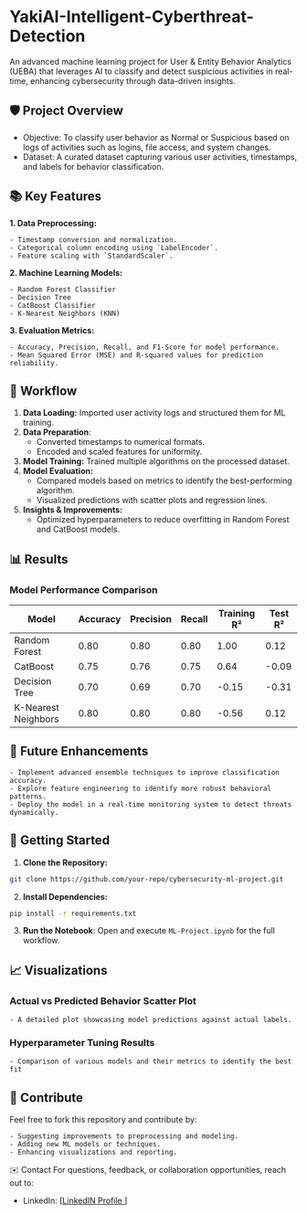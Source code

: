 # YakiAI-Intelligent-Cyberthreat-Detection
An advanced machine learning project for User &amp; Entity Behavior Analytics (UEBA) that leverages AI to classify and detect suspicious activities in real-time, enhancing cybersecurity through data-driven insights.

## 🛡️ Project Overview
  - Objective: To classify user behavior as Normal or Suspicious based on logs of activities such as logins, file access, and system changes.
  - Dataset: A curated dataset capturing various user activities, timestamps, and labels for behavior classification.

## 📚 Key Features
**1. Data Preprocessing:**

    - Timestamp conversion and normalization.
    - Categorical column encoding using `LabelEncoder`.
    - Feature scaling with `StandardScaler`.

**2. Machine Learning Models:**

    - Random Forest Classifier
    - Decision Tree
    - CatBoost Classifier
    - K-Nearest Neighbors (KNN)


**3. Evaluation Metrics:**

    - Accuracy, Precision, Recall, and F1-Score for model performance.
    - Mean Squared Error (MSE) and R-squared values for prediction reliability.

## 🚀 Workflow
1. **Data Loading:** Imported user activity logs and structured them for ML training.
2. **Data Preparation**:
    - Converted timestamps to numerical formats.
    - Encoded and scaled features for uniformity.
3. **Model Training:** Trained multiple algorithms on the processed dataset.
4. **Model Evaluation:**
    - Compared models based on metrics to identify the best-performing algorithm.
    - Visualized predictions with scatter plots and regression lines.
5. **Insights & Improvements:**
    - Optimized hyperparameters to reduce overfitting in Random Forest and CatBoost models.





## 📊 Results

### Model Performance Comparison
| Model                  | Accuracy | Precision | Recall | Training R² | Test R² |
|------------------------|----------|-----------|--------|-------------|---------|
| Random Forest          | 0.80     | 0.80      | 0.80   | 1.00        | 0.12    |
| CatBoost               | 0.75     | 0.76      | 0.75   | 0.64        | -0.09   |
| Decision Tree          | 0.70     | 0.69      | 0.70   | -0.15       | -0.31   |
| K-Nearest Neighbors    | 0.80     | 0.80      | 0.80   | -0.56       | 0.12    |

## 🔮 Future Enhancements
    - Implement advanced ensemble techniques to improve classification accuracy.
    - Explore feature engineering to identify more robust behavioral patterns.
    - Deploy the model in a real-time monitoring system to detect threats dynamically.

## 🔗 Getting Started
1. **Clone the Repository:**

```bash
git clone https://github.com/your-repo/cybersecurity-ml-project.git
```

2. **Install Dependencies:**

```bash
pip install -r requirements.txt
````

3. **Run the Notebook**: Open and execute `ML-Project.ipynb` for the full workflow.

## 📈 Visualizations
### Actual vs Predicted Behavior Scatter Plot
    - A detailed plot showcasing model predictions against actual labels.
### Hyperparameter Tuning Results
    - Comparison of various models and their metrics to identify the best fit

##  🤝 Contribute
Feel free to fork this repository and contribute by:

    - Suggesting improvements to preprocessing and modeling.
    - Adding new ML models or techniques.
    - Enhancing visualizations and reporting.

✉️ Contact
For questions, feedback, or collaboration opportunities, reach out to:
  
  - LinkedIn: [[LinkedIN Profile ](https://www.linkedin.com/in/sodunke-olasunkanmi/)]
